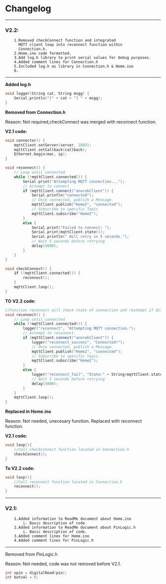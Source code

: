 # Changelog
---
### V2.2:
        1.Removed checkConnect function and integrated 
          MQTT client loop into reconnect function within
          Connection.h.
        2.Home.ino code formatted.
        3.Add log.h library to print serial values for debug purposes.
        4.Added comment lines for Connection.h
        5.Included log.h as library in Connection.h & Home.ino
        6. 
---
**Added log.h**
```c++
void logger(String cat, String msgg) {
	Serial.println("[" + cat + "] " + msgg);
}
```
**Removed from Connection.h**

Reason: Not required,checkConnect was merged with reconnect function.

**V2.1 code:**
```c++
void connector() {
    mqttClient.setServer(server, 1883);
    mqttClient.setCallback(callback);
    Ethernet.begin(mac, ip);
}

void reconnect() {
    // Loop until connected
    while (!mqttClient.connected()) {
        Serial.print("Attempting MQTT connection...");
        // Attempt to connect
        if (mqttClient.connect("anorakClient")) {
            Serial.println("connected");
            // Once connected, publish a Message.
            mqttClient.publish("Home2", "connected");
            // Subscribe to specific Topic
            mqttClient.subscribe("Home2");
        }
        else {
            Serial.print("Failed to connect: ");
            Serial.print(mqttClient.state());
            Serial.println(" Will retry in 5 seconds.");
            // Wait 5 seconds before retrying
            delay(5000);
        }
    }
}

void checkConnect() {
    if (!mqttClient.connected()) {
        reconnect();
    }
    mqttClient.loop();
}
```
**TO**
**V2.2 code:**
```c++
//Function reconnect will check state of connection and reatempt if disconnected.
void reconnect() {
    // Loop until connected
    while (!mqttClient.connected()) {
        logger("reconnect", "Attempting MQTT connection.");
        // Attempt to reconnect.
        if (mqttClient.connect("anorakClient")) {
            logger("reconnect_success", "Connected!");
            // Once connected, publish a Message.
            mqttClient.publish("Home2", "connected");
            // Subscribe to specific topic.
            mqttClient.subscribe("Home2");
        }
        else {
            logger("reconnect_fail", "State:" + String(mqttClient.state()) + ", Reattempting connection in 5 seconds.");
            // Wait 5 seconds before retrying
            delay(5000);
        }
    }
    mqttClient.loop();
}
```
 
**Replaced in Home.ino**

Reason: Not needed, unecesary function.
        Replaced with reconnect function. 

**V2.1 code:**
```c++
void loop(){
    //Call checkConnect function located in Connection.h
    checkConnect();
}   
```
**To V2.2 code:**
```c++
void loop(){
    //Call reconnect function located in Connection.h
    reconnect();
}

```


---
### V2.1:
        1.Added information to ReadMe document about Home.ino
            i. Basic description of code 
        2.Added information to ReadMe document about PinLogic.h 
            i. Basic description of code.
        3.Added comment lines for Home.ino
        4.Added comment lines for PinLogic.h 
---
Removed from PinLogic.h

Reason: Not needed, code was not removed before V2.1. 
```c++
int spin = digitalRead(pin); 
int butval = 0;       
```
       
